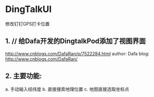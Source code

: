 # DingTalkUI
修改钉钉GPS打卡位置

## 1. //  给Dafa开发的DingtalkPod添加了视图界面
http://www.cnblogs.com/DafaRan/p/7522284.html author: Dafa blog: http://www.cnblogs.com/DafaRan/

## 2. 主要功能:
a. 手动输入经纬度
b.	直接搜索地理位置
c. 地图直接选取坐标点
